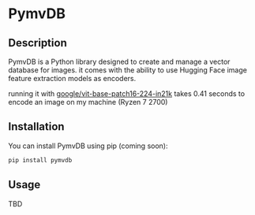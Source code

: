 # PymvDB

## Description
PymvDB is a Python library designed to create and manage a vector database for images.
it comes with the ability to use Hugging Face image feature extraction models as encoders.

running it with [google/vit-base-patch16-224-in21k](https://huggingface.co/google/vit-base-patch16-224-in21k) takes 0.41 seconds to 
encode an image on my machine (Ryzen 7 2700)

## Installation
You can install PymvDB using pip (coming soon):

```sh
pip install pymvdb
```

## Usage
TBD

